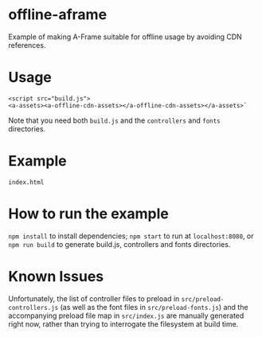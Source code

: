 # offline-aframe
Example of making A-Frame suitable for offline usage by avoiding CDN references.

# Usage
```
<script src="build.js">
<a-assets><a-offline-cdn-assets></a-offline-cdn-assets></a-assets>`
```
Note that you need both `build.js` and the `controllers` and `fonts` directories.

# Example
`index.html`  

# How to run the example
`npm install` to install dependencies;
`npm start` to run at `localhost:8080`, or
`npm run build` to generate build.js, controllers and fonts directories.

# Known Issues
Unfortunately, the list of controller files to preload in `src/preload-controllers.js`
(as well as the font files in `src/preload-fonts.js`)
and the accompanying preload file map in `src/index.js` are manually generated right now,
rather than trying to interrogate the filesystem at build time.
